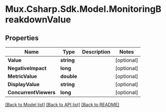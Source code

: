 # Mux.Csharp.Sdk.Model.MonitoringBreakdownValue

## Properties

Name | Type | Description | Notes
------------ | ------------- | ------------- | -------------
**Value** | **string** |  | [optional] 
**NegativeImpact** | **long** |  | [optional] 
**MetricValue** | **double** |  | [optional] 
**DisplayValue** | **string** |  | [optional] 
**ConcurrentViewers** | **long** |  | [optional] 

[[Back to Model list]](../README.md#documentation-for-models) [[Back to API list]](../README.md#documentation-for-api-endpoints) [[Back to README]](../README.md)

